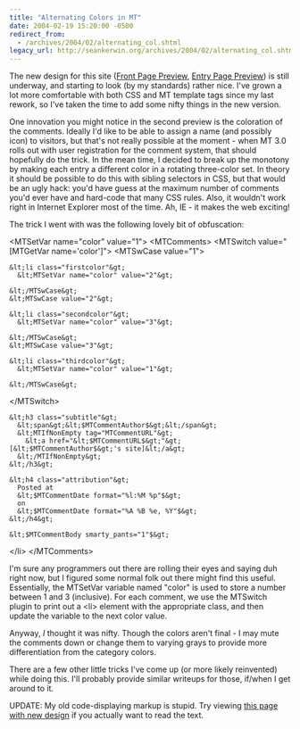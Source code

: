 ```yaml
---
title: "Alternating Colors in MT"
date: 2004-02-19 15:20:00 -0500
redirect_from:
  - /archives/2004/02/alternating_col.shtml
legacy_url: http://seankerwin.org/archives/2004/02/alternating_col.shtml
---
```

<p>The new design for this site (<a href="http://hamstergeddon.dyndns.org/new_index.shtml">Front Page Preview</a>, <a href="http://hamstergeddon.dyndns.org/archives/2004/02/16/no_place_like_plrtz_glrb.shtml">Entry Page Preview</a>) is still underway, and starting to look (by my standards) rather nice.  I've grown a lot more comfortable with both CSS and MT template tags since my last rework, so I've taken the time to add some nifty things in the new version.</p>

<p>One innovation you might notice in the second preview is the coloration of the comments.  Ideally I'd like to be able to assign a name (and possibly icon) to visitors, but that's not really possible at the moment - when MT 3.0 rolls out with user registration for the comment system, that should hopefully do the trick.  In the mean time, I decided to break up the monotony by making each entry a different color in a rotating three-color set.  In theory it should be possible to do this with sibling selectors in CSS, but that would be an ugly hack: you'd have guess at the maximum number of comments you'd ever have and hard-code that many CSS rules.  Also, it wouldn't work right in Internet Explorer most of the time.  Ah, IE - it makes the web exciting!</p>

<p>The trick I went with was the following lovely bit of obfuscation:</p>

<div class="code">
&lt;MTSetVar name="color" value="1"&gt;
&lt;MTComments&gt;
  &lt;MTSwitch value="[MTGetVar name='color']"&gt;
    &lt;MTSwCase value="1"&gt;
    
    &lt;li class="firstcolor"&gt;
      &lt;MTSetVar name="color" value="2"&gt;
      
    &lt;/MTSwCase&gt;
    &lt;MTSwCase value="2"&gt;
    
    &lt;li class="secondcolor"&gt;
      &lt;MTSetVar name="color" value="3"&gt;
      
    &lt;/MTSwCase&gt;
    &lt;MTSwCase value="3"&gt;
    
    &lt;li class="thirdcolor"&gt;
      &lt;MTSetVar name="color" value="1"&gt;
      
    &lt;/MTSwCase&gt;
  &lt;/MTSwitch&gt;
  
    &lt;h3 class="subtitle"&gt;
      &lt;span&gt;&lt;$MTCommentAuthor$&gt;&lt;/span&gt;
      &lt;MTIfNonEmpty tag="MTCommentURL"&gt;
        &lt;a href="&lt;$MTCommentURL$&gt;"&gt;[&lt;$MTCommentAuthor$&gt;'s site]&lt;/a&gt;
      &lt;/MTIfNonEmpty&gt;
    &lt;/h3&gt;
    
    &lt;h4 class="attribution"&gt;
      Posted at 
      &lt;$MTCommentDate format="%l:%M %p"$&gt;
      on 
      &lt;$MTCommentDate format="%A %B %e, %Y"$&gt;
    &lt;/h4&gt;
    
    &lt;$MTCommentBody smarty_pants="1"$&gt;
  
  &lt;/li&gt;
&lt;/MTComments&gt;
</div>

<p>I'm sure any programmers out there are rolling their eyes and saying duh right now, but I figured some normal folk out there might find this useful.  Essentially, the MTSetVar variable named "color" is used to store a number between 1 and 3 (inclusive).  For each comment, we use the MTSwitch plugin to print out a <span class="code">&lt;li&gt;</span> element with the appropriate class, and then update the variable to the next color value.</p>

<p>Anyway, <i>I</i> thought it was nifty.  Though the colors aren't final - I may mute the comments down or change them to varying grays to provide more differentiation from the category colors.</p>

<p>There are a few other little tricks I've come up (or more likely reinvented) while doing this.  I'll probably provide similar writeups for those, if/when I get around to it.</p>

<div class="quote">UPDATE: My old code-displaying markup is stupid.  Try viewing <a href="http://hamstergeddon.dyndns.org/archives/2004/02/19/alternating_colors_in_mt.shtml">this page with new design</a> if you actually want to read the text.</div>
